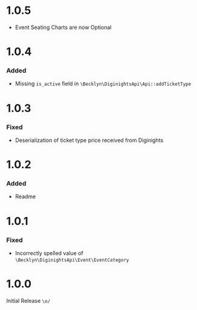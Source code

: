 1.0.5
=====
- Event Seating Charts are now Optional

1.0.4
=====

### Added
- Missing `is_active` field in `\Becklyn\DiginightsApi\Api::addTicketType`

1.0.3
=====

### Fixed
- Deserialization of ticket type price received from Diginights

1.0.2
=====

### Added
- Readme

1.0.1
=====

### Fixed
- Incorrectly spelled value of `\Becklyn\DiginightsApi\Event\EventCategory`

1.0.0
=====

Initial Release `\o/`
